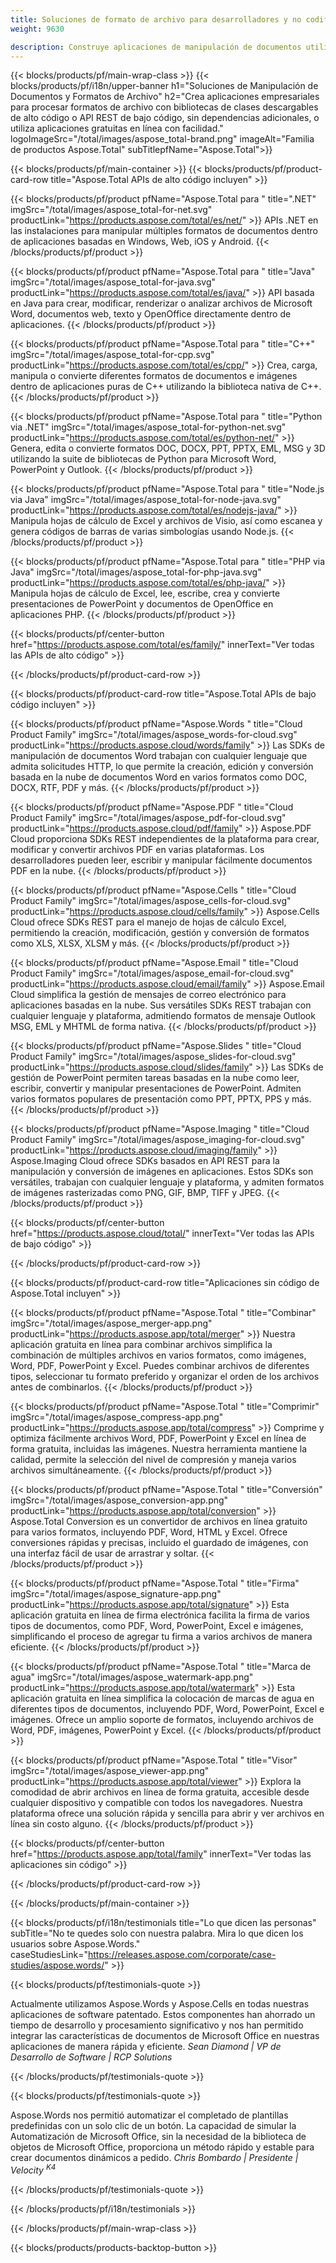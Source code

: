 ```yaml
---
title: Soluciones de formato de archivo para desarrolladores y no codificadores 
weight: 9630

description: Construye aplicaciones de manipulación de documentos utilizando API de alto código o bajo código, o simplemente utiliza aplicaciones multiplataforma para ver, comparar, inspeccionar o convertir más de 100 formatos de archivo.
---
```


{{< blocks/products/pf/main-wrap-class >}}
{{< blocks/products/pf/i18n/upper-banner h1="Soluciones de Manipulación de Documentos y Formatos de Archivo" h2="Crea aplicaciones empresariales para procesar formatos de archivo con bibliotecas de clases descargables de alto código o API REST de bajo código, sin dependencias adicionales, o utiliza aplicaciones gratuitas en línea con facilidad." logoImageSrc="/total/images/aspose_total-brand.png" imageAlt="Familia de productos Aspose.Total" subTitlepfName="Aspose.Total">}}

{{< blocks/products/pf/main-container >}}
{{< blocks/products/pf/product-card-row title="Aspose.Total APIs de alto código incluyen" >}}

{{< blocks/products/pf/product pfName="Aspose.Total para " title=".NET" imgSrc="/total/images/aspose_total-for-net.svg" productLink="https://products.aspose.com/total/es/net/" >}}
APIs .NET en las instalaciones para manipular múltiples formatos de documentos dentro de aplicaciones basadas en Windows, Web, iOS y Android.
{{< /blocks/products/pf/product >}}

{{< blocks/products/pf/product pfName="Aspose.Total para " title="Java" imgSrc="/total/images/aspose_total-for-java.svg" productLink="https://products.aspose.com/total/es/java/" >}}
API basada en Java para crear, modificar, renderizar o analizar archivos de Microsoft Word, documentos web, texto y OpenOffice directamente dentro de aplicaciones.
{{< /blocks/products/pf/product >}}

{{< blocks/products/pf/product pfName="Aspose.Total para " title="C++" imgSrc="/total/images/aspose_total-for-cpp.svg" productLink="https://products.aspose.com/total/es/cpp/" >}}
Crea, carga, manipula o convierte diferentes formatos de documentos e imágenes dentro de aplicaciones puras de C++ utilizando la biblioteca nativa de C++.
{{< /blocks/products/pf/product >}}

{{< blocks/products/pf/product pfName="Aspose.Total para " title="Python via .NET" imgSrc="/total/images/aspose_total-for-python-net.svg" productLink="https://products.aspose.com/total/es/python-net/" >}}
Genera, edita o convierte formatos DOC, DOCX, PPT, PPTX, EML, MSG y 3D utilizando la suite de bibliotecas de Python para Microsoft Word, PowerPoint y Outlook.
{{< /blocks/products/pf/product >}}

{{< blocks/products/pf/product pfName="Aspose.Total para " title="Node.js via Java" imgSrc="/total/images/aspose_total-for-node-java.svg" productLink="https://products.aspose.com/total/es/nodejs-java/" >}}
Manipula hojas de cálculo de Excel y archivos de Visio, así como escanea y genera códigos de barras de varias simbologías usando Node.js.
{{< /blocks/products/pf/product >}}

{{< blocks/products/pf/product pfName="Aspose.Total para " title="PHP via Java" imgSrc="/total/images/aspose_total-for-php-java.svg" productLink="https://products.aspose.com/total/es/php-java/" >}}
Manipula hojas de cálculo de Excel, lee, escribe, crea y convierte presentaciones de PowerPoint y documentos de OpenOffice en aplicaciones PHP.
{{< /blocks/products/pf/product >}}

{{< blocks/products/pf/center-button href="https://products.aspose.com/total/es/family/" innerText="Ver todas las APIs de alto código" >}}

{{< /blocks/products/pf/product-card-row >}}

{{< blocks/products/pf/product-card-row title="Aspose.Total APIs de bajo código incluyen" >}}

{{< blocks/products/pf/product pfName="Aspose.Words " title="Cloud Product Family" imgSrc="/total/images/aspose_words-for-cloud.svg" productLink="https://products.aspose.cloud/words/family" >}}
Las SDKs de manipulación de documentos Word trabajan con cualquier lenguaje que admita solicitudes HTTP, lo que permite la creación, edición y conversión basada en la nube de documentos Word en varios formatos como DOC, DOCX, RTF, PDF y más.
{{< /blocks/products/pf/product >}}

{{< blocks/products/pf/product pfName="Aspose.PDF " title="Cloud Product Family" imgSrc="/total/images/aspose_pdf-for-cloud.svg" productLink="https://products.aspose.cloud/pdf/family" >}}
Aspose.PDF Cloud proporciona SDKs REST independientes de la plataforma para crear, modificar y convertir archivos PDF en varias plataformas. Los desarrolladores pueden leer, escribir y manipular fácilmente documentos PDF en la nube.
{{< /blocks/products/pf/product >}}

{{< blocks/products/pf/product pfName="Aspose.Cells " title="Cloud Product Family" imgSrc="/total/images/aspose_cells-for-cloud.svg" productLink="https://products.aspose.cloud/cells/family" >}}
Aspose.Cells Cloud ofrece SDKs REST para el manejo de hojas de cálculo Excel, permitiendo la creación, modificación, gestión y conversión de formatos como XLS, XLSX, XLSM y más.
{{< /blocks/products/pf/product >}}

{{< blocks/products/pf/product pfName="Aspose.Email " title="Cloud Product Family" imgSrc="/total/images/aspose_email-for-cloud.svg" productLink="https://products.aspose.cloud/email/family" >}}
Aspose.Email Cloud simplifica la gestión de mensajes de correo electrónico para aplicaciones basadas en la nube. Sus versátiles SDKs REST trabajan con cualquier lenguaje y plataforma, admitiendo formatos de mensaje Outlook MSG, EML y MHTML de forma nativa.
{{< /blocks/products/pf/product >}}

{{< blocks/products/pf/product pfName="Aspose.Slides " title="Cloud Product Family" imgSrc="/total/images/aspose_slides-for-cloud.svg" productLink="https://products.aspose.cloud/slides/family" >}}
Las SDKs de gestión de PowerPoint permiten tareas basadas en la nube como leer, escribir, convertir y manipular presentaciones de PowerPoint. Admiten varios formatos populares de presentación como PPT, PPTX, PPS y más.
{{< /blocks/products/pf/product >}}

{{< blocks/products/pf/product pfName="Aspose.Imaging " title="Cloud Product Family" imgSrc="/total/images/aspose_imaging-for-cloud.svg" productLink="https://products.aspose.cloud/imaging/family" >}}
Aspose.Imaging Cloud ofrece SDKs basados en API REST para la manipulación y conversión de imágenes en aplicaciones. Estos SDKs son versátiles, trabajan con cualquier lenguaje y plataforma, y admiten formatos de imágenes rasterizadas como PNG, GIF, BMP, TIFF y JPEG.
{{< /blocks/products/pf/product >}}

{{< blocks/products/pf/center-button href="https://products.aspose.cloud/total/" innerText="Ver todas las APIs de bajo código" >}}

{{< /blocks/products/pf/product-card-row >}}

{{< blocks/products/pf/product-card-row title="Aplicaciones sin código de Aspose.Total incluyen" >}}

{{< blocks/products/pf/product pfName="Aspose.Total " title="Combinar" imgSrc="/total/images/aspose_merger-app.png" productLink="https://products.aspose.app/total/merger" >}}
Nuestra aplicación gratuita en línea para combinar archivos simplifica la combinación de múltiples archivos en varios formatos, como imágenes, Word, PDF, PowerPoint y Excel. Puedes combinar archivos de diferentes tipos, seleccionar tu formato preferido y organizar el orden de los archivos antes de combinarlos.
{{< /blocks/products/pf/product >}}

{{< blocks/products/pf/product pfName="Aspose.Total " title="Comprimir" imgSrc="/total/images/aspose_compress-app.png" productLink="https://products.aspose.app/total/compress" >}}
Comprime y optimiza fácilmente archivos Word, PDF, PowerPoint y Excel en línea de forma gratuita, incluidas las imágenes. Nuestra herramienta mantiene la calidad, permite la selección del nivel de compresión y maneja varios archivos simultáneamente.
{{< /blocks/products/pf/product >}}

{{< blocks/products/pf/product pfName="Aspose.Total " title="Conversión" imgSrc="/total/images/aspose_conversion-app.png" productLink="https://products.aspose.app/total/conversion" >}}
Aspose.Total Conversion es un convertidor de archivos en línea gratuito para varios formatos, incluyendo PDF, Word, HTML y Excel. Ofrece conversiones rápidas y precisas, incluido el guardado de imágenes, con una interfaz fácil de usar de arrastrar y soltar.
{{< /blocks/products/pf/product >}}

{{< blocks/products/pf/product pfName="Aspose.Total " title="Firma" imgSrc="/total/images/aspose_signature-app.png" productLink="https://products.aspose.app/total/signature" >}}
Esta aplicación gratuita en línea de firma electrónica facilita la firma de varios tipos de documentos, como PDF, Word, PowerPoint, Excel e imágenes, simplificando el proceso de agregar tu firma a varios archivos de manera eficiente.
{{< /blocks/products/pf/product >}}

{{< blocks/products/pf/product pfName="Aspose.Total " title="Marca de agua" imgSrc="/total/images/aspose_watermark-app.png" productLink="https://products.aspose.app/total/watermark" >}}
Esta aplicación gratuita en línea simplifica la colocación de marcas de agua en diferentes tipos de documentos, incluyendo PDF, Word, PowerPoint, Excel e imágenes. Ofrece un amplio soporte de formatos, incluyendo archivos de Word, PDF, imágenes, PowerPoint y Excel.
{{< /blocks/products/pf/product >}}

{{< blocks/products/pf/product pfName="Aspose.Total " title="Visor" imgSrc="/total/images/aspose_viewer-app.png" productLink="https://products.aspose.app/total/viewer" >}}
Explora la comodidad de abrir archivos en línea de forma gratuita, accesible desde cualquier dispositivo y compatible con todos los navegadores. Nuestra plataforma ofrece una solución rápida y sencilla para abrir y ver archivos en línea sin costo alguno.
{{< /blocks/products/pf/product >}}

{{< blocks/products/pf/center-button href="https://products.aspose.app/total/family" innerText="Ver todas las aplicaciones sin código" >}}

{{< /blocks/products/pf/product-card-row >}}

{{< /blocks/products/pf/main-container >}}

{{< blocks/products/pf/i18n/testimonials title="Lo que dicen las personas" subTitle="No te quedes solo con nuestra palabra. Mira lo que dicen los usuarios sobre Aspose.Words." caseStudiesLink="https://releases.aspose.com/corporate/case-studies/aspose.words/" >}}

{{< blocks/products/pf/testimonials-quote >}}
<p class="first">
Actualmente utilizamos Aspose.Words y Aspose.Cells en todas nuestras aplicaciones de software patentado. Estos componentes han ahorrado un tiempo de desarrollo y procesamiento significativo y nos han permitido integrar las características de documentos de Microsoft Office en nuestras aplicaciones de manera rápida y eficiente.
<em>
Sean Diamond | VP de Desarrollo de Software | RCP Solutions
</em>
</p>

{{< /blocks/products/pf/testimonials-quote >}}

{{< blocks/products/pf/testimonials-quote >}}
<p class="second">
Aspose.Words nos permitió automatizar el completado de plantillas predefinidas con un solo clic de un botón. La capacidad de simular la Automatización de Microsoft Office, sin la necesidad de la biblioteca de objetos de Microsoft Office, proporciona un método rápido y estable para crear documentos dinámicos a pedido.
<em>
Chris Bombardo | Presidente | Velocity
<sup>
K4
</sup>
</em>
</p>

{{< /blocks/products/pf/testimonials-quote >}}

{{< /blocks/products/pf/i18n/testimonials >}}

{{< /blocks/products/pf/main-wrap-class >}}

{{< blocks/products/products-backtop-button >}}
